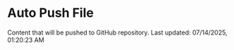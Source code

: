 # Auto Push File

Content that will be pushed to GitHub repository.
Last updated: 07/14/2025, 01:20:23 AM